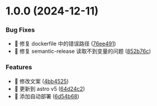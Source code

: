 # 1.0.0 (2024-12-11)


### Bug Fixes

* 🐛 修复 dockerfile 中的错误路径 ([76ee491](https://github.com/liunnn1994/2077tech/commit/76ee49152ebb1c0a4c01d99e329937bd76333bf1))
* 🐛 修复 semantic-release 读取不到变量的问题 ([852b76c](https://github.com/liunnn1994/2077tech/commit/852b76c0f55aa1a10b81357d88833372968b49b3))


### Features

* 🎸 修改文案 ([4bb4525](https://github.com/liunnn1994/2077tech/commit/4bb4525aa2ff59fd6a1edb1cb756459135d27faa))
* 🎸 更新到 astro v5 ([64d24c2](https://github.com/liunnn1994/2077tech/commit/64d24c23ed2965b3f73f2625b68b6ee33d928c8f))
* 🎸 添加自动部署 ([6d54b68](https://github.com/liunnn1994/2077tech/commit/6d54b684c5a969a3a2944834242b2f71dcefcaa3))
